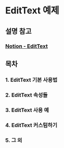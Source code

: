 # EditText 예제
## 설명 참고
### <a href="https://spectacled-plastic-a9d.notion.site/EditText-cb83a3f35c17480ab62033a737cd3d6e">Notion - EditText</a>

## 목차
### 1. EditText 기본 사용법
### 2. EditText 속성들
### 3. EditText 사용 예
### 4. EditText 커스텀하기
### 5. 그 외